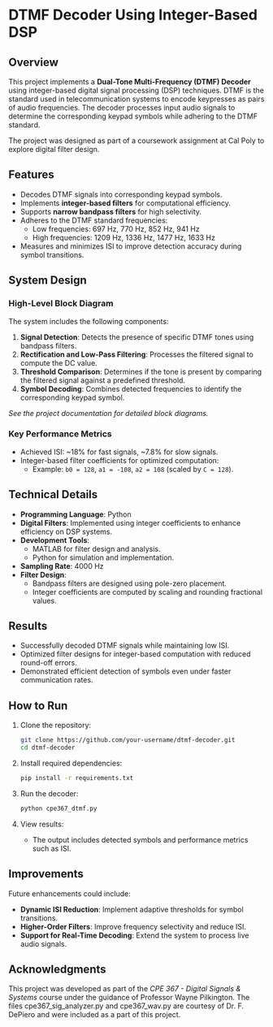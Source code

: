 
# DTMF Decoder Using Integer-Based DSP

## Overview

This project implements a **Dual-Tone Multi-Frequency (DTMF) Decoder** using integer-based digital signal processing (DSP) techniques. DTMF is the standard used in telecommunication systems to encode keypresses as pairs of audio frequencies. The decoder processes input audio signals to determine the corresponding keypad symbols while adhering to the DTMF standard.

The project was designed as part of a coursework assignment at Cal Poly to explore digital filter design.

## Features

- Decodes DTMF signals into corresponding keypad symbols.
- Implements **integer-based filters** for computational efficiency.
- Supports **narrow bandpass filters** for high selectivity.
- Adheres to the DTMF standard frequencies:
  - Low frequencies: 697 Hz, 770 Hz, 852 Hz, 941 Hz
  - High frequencies: 1209 Hz, 1336 Hz, 1477 Hz, 1633 Hz
- Measures and minimizes ISI to improve detection accuracy during symbol transitions.

## System Design

### High-Level Block Diagram

The system includes the following components:
1. **Signal Detection**: Detects the presence of specific DTMF tones using bandpass filters.
2. **Rectification and Low-Pass Filtering**: Processes the filtered signal to compute the DC value.
3. **Threshold Comparison**: Determines if the tone is present by comparing the filtered signal against a predefined threshold.
4. **Symbol Decoding**: Combines detected frequencies to identify the corresponding keypad symbol.

*See the project documentation for detailed block diagrams.*

### Key Performance Metrics

- Achieved ISI: ~18% for fast signals, ~7.8% for slow signals.
- Integer-based filter coefficients for optimized computation:
  - Example: `b0 = 128`, `a1 = -108`, `a2 = 108` (scaled by `C = 128`).

## Technical Details

- **Programming Language**: Python
- **Digital Filters**: Implemented using integer coefficients to enhance efficiency on DSP systems.
- **Development Tools**:
  - MATLAB for filter design and analysis.
  - Python for simulation and implementation.
- **Sampling Rate**: 4000 Hz
- **Filter Design**:
  - Bandpass filters are designed using pole-zero placement.
  - Integer coefficients are computed by scaling and rounding fractional values.

## Results

- Successfully decoded DTMF signals while maintaining low ISI.
- Optimized filter designs for integer-based computation with reduced round-off errors.
- Demonstrated efficient detection of symbols even under faster communication rates.

## How to Run

1. Clone the repository:
   ```bash
   git clone https://github.com/your-username/dtmf-decoder.git
   cd dtmf-decoder
   ```

2. Install required dependencies:
   ```bash
   pip install -r requirements.txt
   ```

3. Run the decoder:
   ```bash
   python cpe367_dtmf.py
   ```

4. View results:
   - The output includes detected symbols and performance metrics such as ISI.

## Improvements

Future enhancements could include:
- **Dynamic ISI Reduction**: Implement adaptive thresholds for symbol transitions.
- **Higher-Order Filters**: Improve frequency selectivity and reduce ISI.
- **Support for Real-Time Decoding**: Extend the system to process live audio signals.

## Acknowledgments

This project was developed as part of the *CPE 367 - Digital Signals & Systems* course under the guidance of Professor Wayne Pilkington. The files cpe367_sig_analyzer.py and cpe367_wav.py are courtesy of Dr. F. DePiero and were included as a part of this project.
